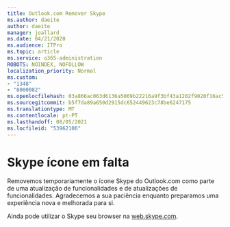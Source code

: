 ```yaml
---
title: Outlook.com Remover Skype
ms.author: daeite
author: daeite
manager: joallard
ms.date: 04/21/2020
ms.audience: ITPro
ms.topic: article
ms.service: o365-administration
ROBOTS: NOINDEX, NOFOLLOW
localization_priority: Normal
ms.custom:
- "1348"
- "8000082"
ms.openlocfilehash: 03a866ac063d6136a5069b22216a9f3bf43a1202f9020f16ac5edb7cf89ce9ba
ms.sourcegitcommit: b5f7da89a650d2915dc652449623c78be6247175
ms.translationtype: MT
ms.contentlocale: pt-PT
ms.lasthandoff: 08/05/2021
ms.locfileid: "53962106"
---
```

# <a name="skype-icon-missing"></a>Skype ícone em falta

Removemos temporariamente o ícone Skype do Outlook.com como parte de uma atualização de funcionalidades e de atualizações de funcionalidades. Agradecemos a sua paciência enquanto preparamos uma experiência nova e melhorada para si.

Ainda pode utilizar o Skype seu browser na [web.skype.com](https://web.skype.com/).
